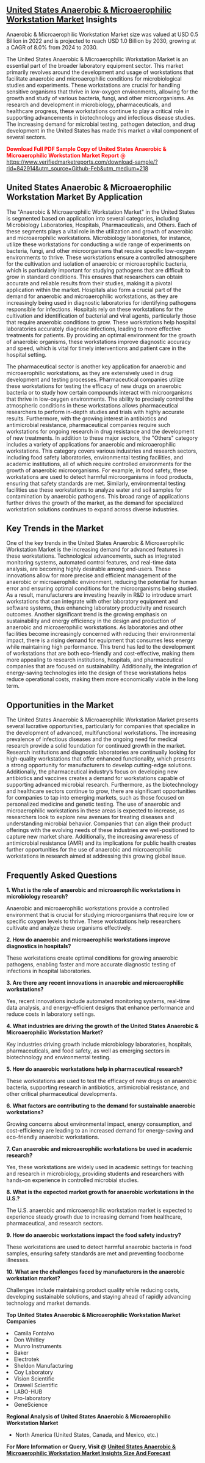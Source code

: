 <h2><a href="https://www.verifiedmarketreports.com/download-sample/?rid=842914&amp;utm_source=Github-Feb&amp;utm_medium=218" target="_blank">United States Anaerobic & Microaerophilic Workstation Market</a> Insights</h2><p>Anaerobic & Microaerophilic Workstation Market size was valued at USD 0.5 Billion in 2022 and is projected to reach USD 1.0 Billion by 2030, growing at a CAGR of 8.0% from 2024 to 2030.</p><p><p>The United States Anaerobic & Microaerophilic Workstation Market is an essential part of the broader laboratory equipment sector. This market primarily revolves around the development and usage of workstations that facilitate anaerobic and microaerophilic conditions for microbiological studies and experiments. These workstations are crucial for handling sensitive organisms that thrive in low-oxygen environments, allowing for the growth and study of various bacteria, fungi, and other microorganisms. As research and development in microbiology, pharmaceuticals, and healthcare progress, these workstations continue to play a critical role in supporting advancements in biotechnology and infectious disease studies. The increasing demand for microbial testing, pathogen detection, and drug development in the United States has made this market a vital component of several sectors. <p><span class=""><span style="color: #ff0000;"><strong>Download Full PDF Sample Copy of United States Anaerobic & Microaerophilic Workstation Market Report</strong> @ </span><a href="https://www.verifiedmarketreports.com/download-sample/?rid=842914&amp;utm_source=Github-Feb&amp;utm_medium=218" target="_blank">https://www.verifiedmarketreports.com/download-sample/?rid=842914&amp;utm_source=Github-Feb&amp;utm_medium=218</a></span></p></p> <h2>United States Anaerobic & Microaerophilic Workstation Market By Application</h2> <p>The "Anaerobic & Microaerophilic Workstation Market" in the United States is segmented based on application into several categories, including Microbiology Laboratories, Hospitals, Pharmaceuticals, and Others. Each of these segments plays a vital role in the utilization and growth of anaerobic and microaerophilic workstations. Microbiology laboratories, for instance, utilize these workstations for conducting a wide range of experiments on bacteria, fungi, and other microorganisms that require specific low-oxygen environments to thrive. These workstations ensure a controlled atmosphere for the cultivation and isolation of anaerobic or microaerophilic bacteria, which is particularly important for studying pathogens that are difficult to grow in standard conditions. This ensures that researchers can obtain accurate and reliable results from their studies, making it a pivotal application within the market. Hospitals also form a crucial part of the demand for anaerobic and microaerophilic workstations, as they are increasingly being used in diagnostic laboratories for identifying pathogens responsible for infections. Hospitals rely on these workstations for the cultivation and identification of bacterial and viral agents, particularly those that require anaerobic conditions to grow. These workstations help hospital laboratories accurately diagnose infections, leading to more effective treatments for patients. By providing an optimal environment for the growth of anaerobic organisms, these workstations improve diagnostic accuracy and speed, which is vital for timely interventions and patient care in the hospital setting.</p> <p>The pharmaceutical sector is another key application for anaerobic and microaerophilic workstations, as they are extensively used in drug development and testing processes. Pharmaceutical companies utilize these workstations for testing the efficacy of new drugs on anaerobic bacteria or to study how certain compounds interact with microorganisms that thrive in low-oxygen environments. The ability to precisely control the atmospheric conditions in these workstations allows pharmaceutical researchers to perform in-depth studies and trials with highly accurate results. Furthermore, with the growing interest in antibiotics and antimicrobial resistance, pharmaceutical companies require such workstations for ongoing research in drug resistance and the development of new treatments. In addition to these major sectors, the "Others" category includes a variety of applications for anaerobic and microaerophilic workstations. This category covers various industries and research sectors, including food safety laboratories, environmental testing facilities, and academic institutions, all of which require controlled environments for the growth of anaerobic microorganisms. For example, in food safety, these workstations are used to detect harmful microorganisms in food products, ensuring that safety standards are met. Similarly, environmental testing facilities use these workstations to analyze water and soil samples for contamination by anaerobic pathogens. This broad range of applications further drives the growth of the market, as the demand for specialized workstation solutions continues to expand across diverse industries.</p> <h2>Key Trends in the Market</h2> <p>One of the key trends in the United States Anaerobic & Microaerophilic Workstation Market is the increasing demand for advanced features in these workstations. Technological advancements, such as integrated monitoring systems, automated control features, and real-time data analysis, are becoming highly desirable among end-users. These innovations allow for more precise and efficient management of the anaerobic or microaerophilic environment, reducing the potential for human error and ensuring optimal conditions for the microorganisms being studied. As a result, manufacturers are investing heavily in R&D to introduce smart workstations that can integrate with other laboratory equipment and software systems, thus enhancing laboratory productivity and research outcomes. Another significant trend is the growing emphasis on sustainability and energy efficiency in the design and production of anaerobic and microaerophilic workstations. As laboratories and other facilities become increasingly concerned with reducing their environmental impact, there is a rising demand for equipment that consumes less energy while maintaining high performance. This trend has led to the development of workstations that are both eco-friendly and cost-effective, making them more appealing to research institutions, hospitals, and pharmaceutical companies that are focused on sustainability. Additionally, the integration of energy-saving technologies into the design of these workstations helps reduce operational costs, making them more economically viable in the long term.</p> <h2>Opportunities in the Market</h2> <p>The United States Anaerobic & Microaerophilic Workstation Market presents several lucrative opportunities, particularly for companies that specialize in the development of advanced, multifunctional workstations. The increasing prevalence of infectious diseases and the ongoing need for medical research provide a solid foundation for continued growth in the market. Research institutions and diagnostic laboratories are continually looking for high-quality workstations that offer enhanced functionality, which presents a strong opportunity for manufacturers to develop cutting-edge solutions. Additionally, the pharmaceutical industry’s focus on developing new antibiotics and vaccines creates a demand for workstations capable of supporting advanced microbial research. Furthermore, as the biotechnology and healthcare sectors continue to grow, there are significant opportunities for companies to tap into emerging markets, such as those focused on personalized medicine and genetic testing. The use of anaerobic and microaerophilic workstations in these areas is expected to increase, as researchers look to explore new avenues for treating diseases and understanding microbial behavior. Companies that can align their product offerings with the evolving needs of these industries are well-positioned to capture new market share. Additionally, the increasing awareness of antimicrobial resistance (AMR) and its implications for public health creates further opportunities for the use of anaerobic and microaerophilic workstations in research aimed at addressing this growing global issue.</p> <h2>Frequently Asked Questions</h2> <p><b>1. What is the role of anaerobic and microaerophilic workstations in microbiology research?</b></p> <p>Anaerobic and microaerophilic workstations provide a controlled environment that is crucial for studying microorganisms that require low or specific oxygen levels to thrive. These workstations help researchers cultivate and analyze these organisms effectively.</p> <p><b>2. How do anaerobic and microaerophilic workstations improve diagnostics in hospitals?</b></p> <p>These workstations create optimal conditions for growing anaerobic pathogens, enabling faster and more accurate diagnostic testing of infections in hospital laboratories.</p> <p><b>3. Are there any recent innovations in anaerobic and microaerophilic workstations?</b></p> <p>Yes, recent innovations include automated monitoring systems, real-time data analysis, and energy-efficient designs that enhance performance and reduce costs in laboratory settings.</p> <p><b>4. What industries are driving the growth of the United States Anaerobic & Microaerophilic Workstation Market?</b></p> <p>Key industries driving growth include microbiology laboratories, hospitals, pharmaceuticals, and food safety, as well as emerging sectors in biotechnology and environmental testing.</p> <p><b>5. How do anaerobic workstations help in pharmaceutical research?</b></p> <p>These workstations are used to test the efficacy of new drugs on anaerobic bacteria, supporting research in antibiotics, antimicrobial resistance, and other critical pharmaceutical developments.</p> <p><b>6. What factors are contributing to the demand for sustainable anaerobic workstations?</b></p> <p>Growing concerns about environmental impact, energy consumption, and cost-efficiency are leading to an increased demand for energy-saving and eco-friendly anaerobic workstations.</p> <p><b>7. Can anaerobic and microaerophilic workstations be used in academic research?</b></p> <p>Yes, these workstations are widely used in academic settings for teaching and research in microbiology, providing students and researchers with hands-on experience in controlled microbial studies.</p> <p><b>8. What is the expected market growth for anaerobic workstations in the U.S.?</b></p> <p>The U.S. anaerobic and microaerophilic workstation market is expected to experience steady growth due to increasing demand from healthcare, pharmaceutical, and research sectors.</p> <p><b>9. How do anaerobic workstations impact the food safety industry?</b></p> <p>These workstations are used to detect harmful anaerobic bacteria in food samples, ensuring safety standards are met and preventing foodborne illnesses.</p> <p><b>10. What are the challenges faced by manufacturers in the anaerobic workstation market?</b></p> <p>Challenges include maintaining product quality while reducing costs, developing sustainable solutions, and staying ahead of rapidly advancing technology and market demands.</p> </p><p><strong>Top United States Anaerobic & Microaerophilic Workstation Market Companies</strong></p><div data-test-id=""><p><li>Camila Fontalvo</li><li> Don Whitley</li><li> Munro Instruments</li><li> Baker</li><li> Electrotek</li><li> Sheldon Manufacturing</li><li> Coy Laboratory</li><li> Vision Scientific</li><li> Drawell Scientific</li><li> LABO-HUB</li><li> Pro-laboratory</li><li> GeneScience</li></p><div><strong>Regional Analysis of&nbsp;United States Anaerobic & Microaerophilic Workstation Market</strong></div><ul><li dir="ltr"><p dir="ltr">North America&nbsp;(United States, Canada, and Mexico, etc.)</p></li></ul><p><strong>For More Information or Query, Visit @&nbsp;</strong><strong><a href="https://www.verifiedmarketreports.com/product/anaerobic-microaerophilic-workstation-market/?utm_source=Github-Feb&amp;utm_medium=218" target="_blank">United States Anaerobic & Microaerophilic Workstation Market Insights Size And Forecast</a></strong></p></div>
